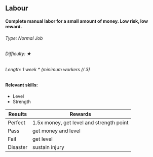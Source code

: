 ## Labour
#### Complete manual labor for a small amount of money. Low risk, low reward.
###### Type: Normal Job 
###### Difficulty: ★
###### Length: 1 week * (minimum workers // 3)
#### Relevant skills:
* Level
* Strength

Results | Rewards
------------ | -------------
Perfect | 1.5x money, get level and strength point
Pass | get money and level
Fail | get level
Disaster | sustain injury

